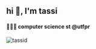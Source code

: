 <h2 align="left">hi 👋, I'm tassi</h2>
<h4 align="left">👩🏻‍💻 computer science st @utfpr</h4>

<p align="left"> <img src="https://komarev.com/ghpvc/?username=tassid&label=Profile%20views&color=0e75b6&style=flat" alt="tassid" /> </p>
